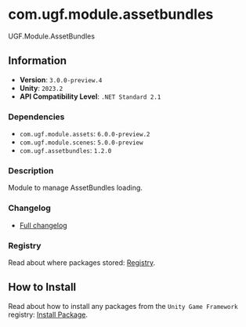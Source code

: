 # com.ugf.module.assetbundles

UGF.Module.AssetBundles

## Information

- **Version**: `3.0.0-preview.4`
- **Unity**: `2023.2`
- **API Compatibility Level**: `.NET Standard 2.1`

### Dependencies

- `com.ugf.module.assets`: `6.0.0-preview.2`
- `com.ugf.module.scenes`: `5.0.0-preview`
- `com.ugf.assetbundles`: `1.2.0`


### Description

Module to manage AssetBundles loading.

### Changelog

- [Full changelog](changelog.md)

### Registry

Read about where packages stored: [Registry](https://github.com/unity-game-framework/organization/blob/main/docs/registry.md).

## How to Install

Read about how to install any packages from the `Unity Game Framework` registry: [Install Package](https://github.com/unity-game-framework/organization/blob/main/docs/install-packages.md).
